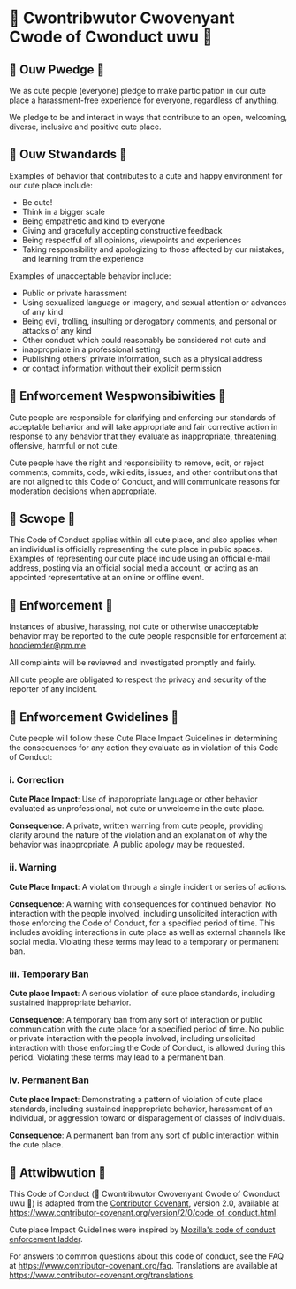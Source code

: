 # 🌸 Cwontribwutor Cwovenyant Cwode of Cwonduct uwu 🌸

## 🌸 Ouw Pwedge 🌸

We as cute people (everyone) pledge to make participation in our cute place a
harassment-free experience for everyone, regardless of anything.

We pledge to be and interact in ways that contribute to
an open, welcoming, diverse, inclusive and positive cute place.

## 🌸 Ouw Stwandards 🌸

Examples of behavior that contributes to a cute and happy environment
for our cute place include:

* Be cute!
* Think in a bigger scale
* Being empathetic and kind to everyone
* Giving and gracefully accepting constructive feedback
* Being respectful of all opinions, viewpoints and experiences
* Taking responsibility and apologizing to those affected by our mistakes,
  and learning from the experience


Examples of unacceptable behavior include:

* Public or private harassment
* Using sexualized language or imagery, and sexual attention or
  advances of any kind
* Being evil, trolling, insulting or derogatory comments,
  and personal or attacks of any kind
* Other conduct which could reasonably be considered not cute and
* inappropriate in a professional setting
* Publishing others' private information, such as a physical address
*  or contact information without their explicit permission


## 🌸 Enfworcement Wespwonsibiwities 🌸

Cute people are responsible for clarifying and enforcing our
standards of acceptable behavior and will take appropriate and fair
corrective action in response to any behavior that they evaluate as
inappropriate, threatening, offensive, harmful or not cute.

Cute people have the right and responsibility to remove, edit, or reject
comments, commits, code, wiki edits, issues, and other contributions that are
not aligned to this Code of Conduct, and will communicate reasons for moderation
decisions when appropriate.

## 🌸 Scwope 🌸

This Code of Conduct applies within all cute place, and also applies when
an individual is officially representing the cute place in public spaces.
Examples of representing our cute place include using an official e-mail address,
posting via an official social media account, or acting as an appointed
representative at an online or offline event.

## 🌸 Enfworcement 🌸

Instances of abusive, harassing, not cute or otherwise unacceptable behavior may be
reported to the cute people responsible for enforcement at
hoodiemder@pm.me

All complaints will be reviewed and investigated promptly and fairly.

All cute people are obligated to respect the privacy and security of the
reporter of any incident.

## 🌸 Enfworcement Gwidelines 🌸

Cute people will follow these Cute Place Impact Guidelines in determining
the consequences for any action they evaluate as in violation of this Code of Conduct:

### i. Correction

**Cute Place Impact**: Use of inappropriate language or other behavior evaluated as
unprofessional, not cute or unwelcome in the cute place.

**Consequence**: A private, written warning from cute people, providing
clarity around the nature of the violation and an explanation of why the
behavior was inappropriate. A public apology may be requested.

### ii. Warning

**Cute Place Impact**: A violation through a single incident or series
of actions.

**Consequence**: A warning with consequences for continued behavior. No
interaction with the people involved, including unsolicited interaction with
those enforcing the Code of Conduct, for a specified period of time. This
includes avoiding interactions in cute place as well as external channels
like social media. Violating these terms may lead to a temporary or
permanent ban.

### iii. Temporary Ban

**Cute place Impact**: A serious violation of cute place standards, including
sustained inappropriate behavior.

**Consequence**: A temporary ban from any sort of interaction or public
communication with the cute place for a specified period of time. No public or
private interaction with the people involved, including unsolicited interaction
with those enforcing the Code of Conduct, is allowed during this period.
Violating these terms may lead to a permanent ban.

### iv. Permanent Ban

**Cute place Impact**: Demonstrating a pattern of violation of cute place
standards, including sustained inappropriate behavior,  harassment of an
individual, or aggression toward or disparagement of classes of individuals.

**Consequence**: A permanent ban from any sort of public interaction within
the cute place.

## 🌸 Attwibwution 🌸

This Code of Conduct 
(🌸 Cwontribwutor Cwovenyant Cwode of Cwonduct uwu 🌸)
is adapted from the [Contributor Covenant][homepage],
version 2.0, available at
https://www.contributor-covenant.org/version/2/0/code_of_conduct.html.

Cute place Impact Guidelines were inspired by
[Mozilla's code of conduct enforcement ladder](https://github.com/mozilla/diversity).

[homepage]: https://www.contributor-covenant.org

For answers to common questions about this code of conduct, see the FAQ at
https://www.contributor-covenant.org/faq. Translations are available at
https://www.contributor-covenant.org/translations.
